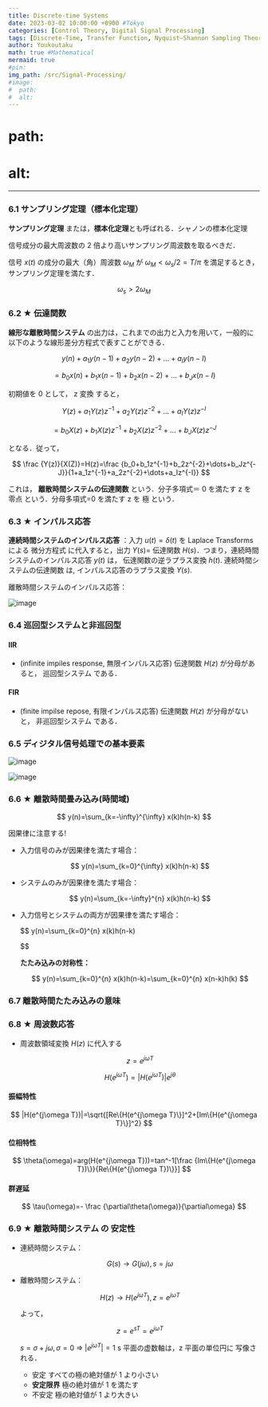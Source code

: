 ```yaml
---
title: Discrete-time Systems
date: 2023-03-02 10:00:00 +0900 #Tokyo
categories: [Control Theory, Digital Signal Processing]
tags: [Discrete-Time, Transfer Function, Nyquist–Shannon Sampling Theorem, Impulse Response, Frequency Response, JP]
author: Youkoutaku
math: true #Mathematical
mermaid: true
#pin:
img_path: /src/Signal-Processing/
#image:
#  path:
#  alt:
---
```

#  path:
#  alt:
---

### 6.1 サンプリング定理（標本化定理）

**サンプリング定理** または，**標本化定理**とも呼ばれる．シャノンの標本化定理

信号成分の最大周波数の 2 倍より高いサンプリング周波数を取るべきだ．

信号 $x(t)$ の成分の最大（角）周波数 $\omega_M$ が $\omega_M<\omega_s/2=T/\pi$ を満足するとき，サンプリング定理を満たす．

$$
\omega_s>2\omega_M
$$

### 6.2 ★ 伝達関数

**線形な離散時間システム** の出力は，これまでの出力と入力を用いて，一般的に以下のような線形差分方程式で表すことができる．

$$
y(n)+a_1y(n-1)+a_2y(n-2)+\dots+a_Iy(n-I)
$$

$$
=b_0x(n)+b_1x(n-1)+b_2x(n-2)+\dots+b_Jx(n-I)
$$

初期値を 0 として， z 変換 すると，

$$
Y(z)+a_1Y(z)z^{-1}+a_2Y(z)z^{-2}+\dots+a_IY(z)z^{-I}
$$

$$
=b_0X(z)+b_1X(z)z^{-1}+b_2X(z)z^{-2}+\dots+b_JX(z)z^{-J}
$$

となる．従って，

$$
\frac {Y(z)}{X(Z)}=H(z)=\frac {b_0+b_1z^{-1}+b_2z^{-2}+\dots+b_Jz^{-J}}{1+a_1z^{-1}+a_2z^{-2}+\dots+a_Iz^{-I}}
$$

これは， **離散時間システムの伝達関数** という．分子多項式＝ 0 を満たす z を 零点 という．分母多項式=0 を満たす z を 極 という．

### 6.3 ★ インパルス応答

**連続時間システムのインパルス応答** ：入力 $u(t)=δ(t)$ を Laplace Transforms による 微分方程式 に代入すると，出力 $Y(s)=$ 伝達関数 $H(s)$．つまり，連続時間システムのインパルス応答 $y(t)$ は， 伝達関数の逆ラプラス変換 $h(t)$. 連続時間システムの伝達関数 は, インパルス応答のラプラス変換 $Y(s)$.

離散時間システムのインパルス応答：

![image](20230211155215.png)

### 6.4 巡回型システムと非巡回型

#### IIR

- (infinite impiles response, 無限インパルス応答)
  伝達関数 $H(z)$ が分母があると， 巡回型システム である．

#### FIR

- (finite impilse repose, 有限インパルス応答)
  伝達関数 $H(z)$ が分母がないと， 非巡回型システム である．

### 6.5 ディジタル信号処理での基本要素

![image](20230211163613.png)

![image](20230211163629.png)

### 6.6 ★ 離散時間畳み込み(時間域)

$$
y(n)=\sum_{k=-\infty}^{\infty} x(k)h(n-k)
$$

因果律に注意する!

- 入力信号のみが因果律を満たす場合：

  $$
  y(n)=\sum_{k=0}^{\infty} x(k)h(n-k)
  $$

- システムのみが因果律を満たす場合：

  $$
  y(n)=\sum_{k=-\infty}^{n} x(k)h(n-k)
  $$

- 入力信号とシステムの両方が因果律を満たす場合：

  $$
  y(n)=\sum_{k=0}^{n} x(k)h(n-k)


  $$

  **たたみ込みの対称性：**

  $$
  y(n)=\sum_{k=0}^{n} x(k)h(n-k)=\sum_{k=0}^{n} x(n-k)h(k)
  $$

### 6.7 離散時間たたみ込みの意味

### 6.8 ★ 周波数応答

- 周波数領域変換 $H(z)$ に代入する

  $$
  z=e^{jωT}
  $$

  $$
  H(e^{j\omega T})=|H(e^{j\omega T})| e^{j\theta}
  $$

#### 振幅特性

$$
|H(e^{j\omega T})|=\sqrt{[Re\{H(e^{j\omega T}\}]^2+[Im\{H(e^{j\omega T}\}]^2}
$$

#### 位相特性

$$
\theta(\omega)=arg(H(e^{j\omega T}))=tan^-1[\frac {Im\{H(e^{j\omega T})\}}{Re\{H(e^{j\omega T})\}}]
$$

#### 群遅延

$$
\tau(\omega)=- \frac {\partial\theta(\omega)}{\partial\omega}
$$

### 6.9 ★ 離散時間システム の 安定性

- 連続時間システム：

  $$
  G(s) →G(j\omega), s=j\omega
  $$

- 離散時間システム：

  $$
  H(z)→H(e^{j\omega T}), z=e^{j\omega T}
  $$

  よって，

  $$
  z=e^{sT}=e^{j\omega T}
  $$

  $s=\sigma+j\omega,\sigma=0$ ⇒ $|e^{j\omega T}|=1$
  s 平面の虚数軸は，z 平面の単位円に 写像される．

  - 安定
    すべての極の絶対値が 1 より小さい
  - **安定限界**
    極の絶対値が 1 を満たす
  - 不安定
    極の絶対値が 1 より大きい
